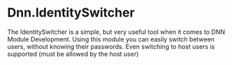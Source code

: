 # Dnn.IdentitySwitcher

The IdentitySwitcher is a simple, but very useful tool when it comes to DNN Module Development. Using this module you can easily switch between users, without knowing their passwords. Even switching to host users is supported (must be allowed by the host user)
